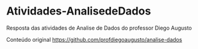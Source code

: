 # Atividades-AnalisedeDados
Resposta das atividades de Analise de Dados do professor Diego Augusto

Conteúdo original https://github.com/profdiegoaugusto/analise-dados

